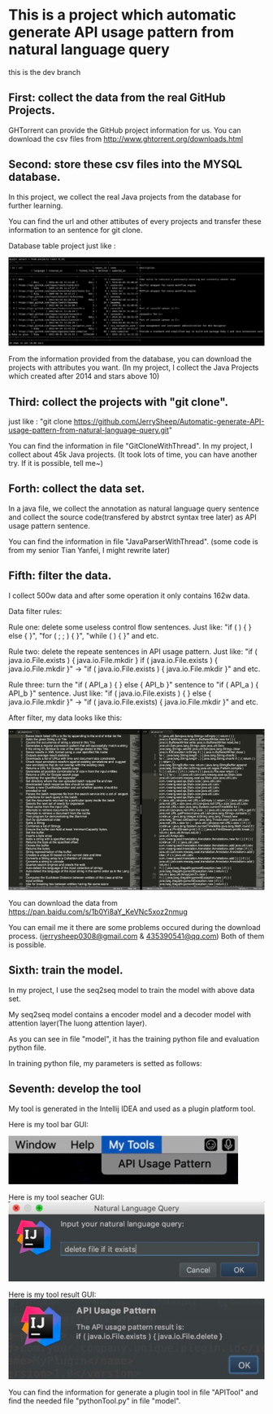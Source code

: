 # This is a project which automatic generate API usage pattern from natural language query
this is the dev branch
## First: collect the data from the real GitHub Projects.
GHTorrent can provide the GitHub project information for us. You can download the csv files from http://www.ghtorrent.org/downloads.html


## Second: store these csv files into the MYSQL database.

In this project, we collect the real Java projects from the database for further learning.

You can find the url and other attibutes of every projects and transfer these information to an sentence for git clone.

Database table project just like :

![database_table_project](https://github.com/JerrySheep/Automatic-generate-API-usage-pattern-from-natural-language-query/blob/master/img/database_project.png)

From the information provided from the database, you can download the projects with attributes you want. (In my project, I collect the Java Projects which created after 2014 and stars above 10)

## Third: collect the projects with "git clone".

just like : "git clone https://github.com/JerrySheep/Automatic-generate-API-usage-pattern-from-natural-language-query.git"

You can find the information in file "GitCloneWithThread".
In my project, I collect about 45k Java projects. (It took lots of time, you can have another try. If it is possible, tell me~)

## Forth: collect the data set.
In a java file, we collect the annotation as natural language query sentence and collect the source code(transfered by abstrct syntax tree later) as API usage pattern sentence.

You can find the information in file "JavaParserWithThread". (some code is from my senior Tian Yanfei, I might rewrite later)

## Fifth: filter the data.
I collect 500w data and after some operation it only contains 162w data.

Data filter rules:

Rule one: delete some useless control flow sentences. Just like: "if ( ) { } else { }", "for ( ; ; ) { }", "while ( ) { }" and etc.

Rule two: delete the repeate sentences in API usage pattern. Just like: "if ( java.io.File.exists ) { java.io.File.mkdir } if ( java.io.File.exists ) { java.io.File.mkdir }" -> "if ( java.io.File.exists ) { java.io.File.mkdir }" and etc.

Rule three: turn the "if ( API_a ) { } else { API_b }" sentence to "if ( API_a ) { API_b }" sentence. Just like: "if ( java.io.File.exists ) { } else { java.io.File.mkdir }" -> "if ( java.io.File.exists) { java.io.File.mkdir }" and etc.

After filter, my data looks like this:

![data_pic](https://github.com/JerrySheep/Automatic-generate-API-usage-pattern-from-natural-language-query/blob/master/img/data.png)

You can download the data from https://pan.baidu.com/s/1b0Yi8aY_KeVNc5xoz2nmug

You can email me it there are some problems occured during the download process. (jerrysheep0308@gmail.com & 435390541@qq.com) Both of them is possible.

## Sixth: train the model.

In my project, I use the seq2seq model to train the model with above data set.

My seq2seq model contains a encoder model and a decoder model with attention layer(The luong attention layer).

As you can see in file "model", it has the training python file and evaluation python file.

In training python file, my parameters is setted as follows:


## Seventh: develop the tool
My tool is generated in the Intellij IDEA and used as a plugin platform tool.

Here is my tool bar GUI:

![tool_bar](https://github.com/JerrySheep/Automatic-generate-API-usage-pattern-from-natural-language-query/blob/master/img/toolBar.png)

Here is my tool seacher GUI:
![tool_search](https://github.com/JerrySheep/Automatic-generate-API-usage-pattern-from-natural-language-query/blob/master/img/toolSearch.png)

Here is my tool result GUI:
![tool_result](https://github.com/JerrySheep/Automatic-generate-API-usage-pattern-from-natural-language-query/blob/master/img/toolResult.png)

You can find the information for generate a plugin tool in file "APITool" and find the needed file "pythonTool.py" in file "model".



